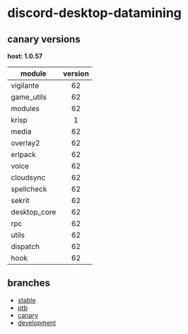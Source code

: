 # discord-desktop-datamining

## canary versions

**host: 1.0.57**

| module | version |
| ------ | :-----: |
| vigilante | 62 |
| game_utils | 62 |
| modules | 62 |
| krisp | 1 |
| media | 62 |
| overlay2 | 62 |
| erlpack | 62 |
| voice | 62 |
| cloudsync | 62 |
| spellcheck | 62 |
| sekrit | 62 |
| desktop_core | 62 |
| rpc | 62 |
| utils | 62 |
| dispatch | 62 |
| hook | 62 |

## branches

- [stable](https://github.com/OpenAsar/discord-desktop-datamining/tree/stable)
- [ptb](https://github.com/OpenAsar/discord-desktop-datamining/tree/ptb)
- [canary](https://github.com/OpenAsar/discord-desktop-datamining/tree/canary)
- [development](https://github.com/OpenAsar/discord-desktop-datamining/tree/development)